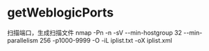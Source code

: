 # getWeblogicPorts
扫描端口，生成扫描文件
nmap -Pn -n -sV --min-hostgroup 32 --min-parallelism 256 -p1000-9999 -O -iL iplist.txt -oX iplist.xml
